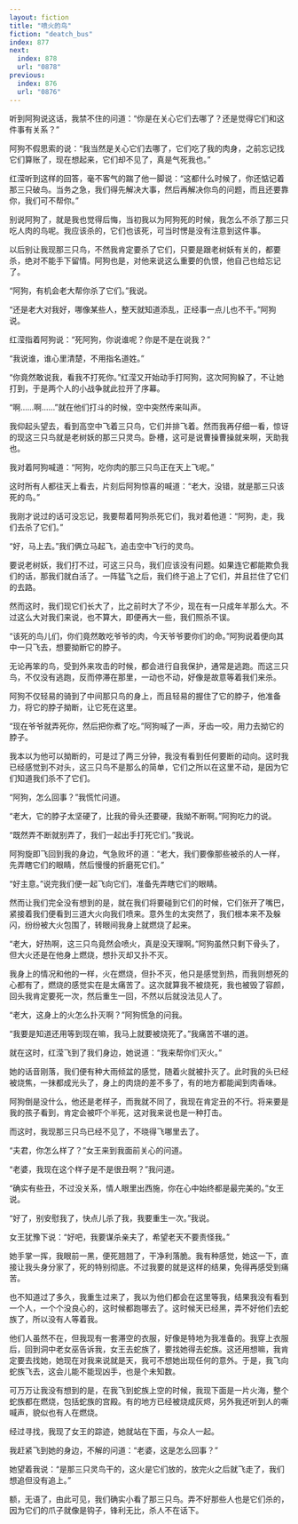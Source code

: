 ```yaml
---
layout: fiction
title: "喷火的鸟"
fiction: "deatch_bus"
index: 877
next:
  index: 878
  url: "0878"
previous:
  index: 876
  url: "0876"
---
```

听到阿狗说这话，我禁不住的问道：“你是在关心它们去哪了？还是觉得它们和这件事有关系？”

阿狗不假思索的说：“我当然是关心它们去哪了，它们吃了我的肉身，之前忘记找它们算账了，现在想起来，它们却不见了，真是气死我也。”

红滢听到这样的回答，毫不客气的踹了他一脚说：“这都什么时候了，你还惦记着那三只破鸟。当务之急，我们得先解决大事，然后再解决你鸟的问题，而且还要靠你，我们可不帮你。”

别说阿狗了，就是我也觉得后悔，当初我以为阿狗死的时候，我怎么不杀了那三只吃人肉的鸟呢。我应该杀的，它们也该死，可当时愣是没有注意到这件事。

以后别让我现那三只鸟，不然我肯定要杀了它们，只要是跟老树妖有关的，都要杀，绝对不能手下留情。阿狗也是，对他来说这么重要的仇恨，他自己也给忘记了。

“阿狗，有机会老大帮你杀了它们。”我说。

“还是老大对我好，哪像某些人，整天就知道添乱，正经事一点儿也不干。”阿狗说。

红滢指着阿狗说：“死阿狗，你说谁呢？你是不是在说我？”

“我说谁，谁心里清楚，不用指名道姓。”

“你竟然敢说我，看我不打死你。”红滢又开始动手打阿狗，这次阿狗躲了，不让她打到，于是两个人的小战争就此拉开了序幕。

“啊……啊……”就在他们打斗的时候，空中突然传来叫声。

我仰起头望去，看到高空中飞着三只鸟，它们并排飞着。然而我再仔细一看，惊讶的现这三只鸟就是老树妖的那三只灵鸟。卧槽，这可是说曹操曹操就来啊，天助我也。

我对着阿狗喊道：“阿狗，吃你肉的那三只鸟正在天上飞呢。”

这时所有人都往天上看去，片刻后阿狗惊喜的喊道：“老大，没错，就是那三只该死的鸟。”

我刚才说过的话可没忘记，我要帮着阿狗杀死它们，我对着他道：“阿狗，走，我们去杀了它们。”

“好，马上去。”我们俩立马起飞，追击空中飞行的灵鸟。

要说老树妖，我们打不过，可这三只鸟，我们应该没有问题。如果连它都能欺负我们的话，那我们就白活了。一阵猛飞之后，我们终于追上了它们，并且拦住了它们的去路。

然而这时，我们现它们长大了，比之前时大了不少，现在有一只成年羊那么大。不过这么大对我们来说，也不算大，即便再大一些，我们照杀不误。

“该死的鸟儿们，你们竟然敢吃爷爷的肉，今天爷爷要你们的命。”阿狗说着便向其中一只飞去，想要拗断它的脖子。

无论再笨的鸟，受到外来攻击的时候，都会进行自我保护，通常是逃跑。而这三只鸟，不仅没有逃跑，反而停滞在那里，一动也不动，好像是故意等着我们来杀。

阿狗不仅轻易的骑到了中间那只鸟的身上，而且轻易的握住了它的脖子，他准备力，将它的脖子拗断，让它死在这里。

“现在爷爷就弄死你，然后把你煮了吃。”阿狗喊了一声，牙齿一咬，用力去拗它的脖子。

我本以为他可以拗断的，可是过了两三分钟，我没有看到任何要断的动向。这时我已经感觉到不对头，这三只鸟不是那么的简单，它们之所以在这里不动，是因为它们知道我们杀不了它们。

“阿狗，怎么回事？”我慌忙问道。

“老大，它的脖子太坚硬了，比我的骨头还要硬，我拗不断啊。”阿狗吃力的说。

“既然弄不断就别弄了，我们一起出手打死它们。”我说。

阿狗旋即飞回到我的身边，气急败坏的道：“老大，我们要像那些被杀的人一样，先弄瞎它们的眼睛，然后慢慢的折磨死它们。”

“好主意。”说完我们便一起飞向它们，准备先弄瞎它们的眼睛。

然而让我们完全没有想到的是，就在我们将要碰到它们的时候，它们张开了嘴巴，紧接着我们便看到三道大火向我们喷来。意外生的太突然了，我们根本来不及躲闪，纷纷被大火包围了，转眼间我身上就燃烧了起来。

“老大，好热啊，这三只鸟竟然会喷火，真是没天理啊。”阿狗虽然只剩下骨头了，但大火还是在他身上燃烧，想扑灭却又扑不灭。

我身上的情况和他的一样，火在燃烧，但扑不灭，他只是感觉到热，而我则想死的心都有了，燃烧的感觉实在是太痛苦了。这次就算我不被烧死，我也被毁了容颜，回头我肯定要死一次，然后重生一回，不然以后就没法见人了。

“老大，这身上的火怎么扑灭啊？”阿狗慌急的问我。

“我要是知道还用等到现在嘛，我马上就要被烧死了。”我痛苦不堪的道。

就在这时，红滢飞到了我们身边，她说道：“我来帮你们灭火。”

她的话音刚落，我们便有种大雨倾盆的感觉，随着火就被扑灭了。此时我的头已经被烧焦，一抹都成光头了，身上的肉烧的差不多了，有的地方都能闻到肉香味。

阿狗倒是没什么，他还是老样子，而我就不同了，我现在肯定丑的不行。将来要是我的孩子看到，肯定会被吓个半死，这对我来说也是一种打击。

而这时，我现那三只鸟已经不见了，不晓得飞哪里去了。

“夫君，你怎么样了？”女王来到我面前关心的问道。

“老婆，我现在这个样子是不是很丑啊？”我问道。

“确实有些丑，不过没关系，情人眼里出西施，你在心中始终都是最完美的。”女王说。

“好了，别安慰我了，快点儿杀了我，我要重生一次。”我说。

女王犹豫下说：“好吧，我要谋杀亲夫了，希望老天不要责怪我。”

她手掌一挥，我眼前一黑，便死翘翘了，干净利落脆。我有种感觉，她这一下，直接让我头身分家了，死的特别彻底。不过我要的就是这样的结果，免得再感受到痛苦。

也不知道过了多久，我重生过来了，我以为他们都会在这里等我，结果我没有看到一个人，一个个没良心的，这时候都跑哪去了。这时候天已经黑，弄不好他们去蛇族了，所以没有人等着我。

他们人虽然不在，但我现有一套滞空的衣服，好像是特地为我准备的。我穿上衣服后，回到洞中老女巫告诉我，女王去蛇族了，要找她得去蛇族。这还用想嘛，我肯定要去找她，她现在对我来说就是天，我可不想她出现任何的意外。于是，我飞向蛇族飞去，这会儿能不能现凶手，也是个未知数。

可万万让我没有想到的是，在我飞到蛇族上空的时候，我现下面是一片火海，整个蛇族都在燃烧，包括蛇族的宫殿。有的地方已经被烧成灰烬，另外我还听到人的嘶喊声，貌似也有人在燃烧。

经过寻找，我现了女王的踪迹，她就站在下面，与众人一起。

我赶紧飞到她的身边，不解的问道：“老婆，这是怎么回事？”

她望着我说：“是那三只灵鸟干的，这火是它们放的，放完火之后就飞走了，我们想追但没有追上。”

额，无语了，由此可见，我们确实小看了那三只鸟。弄不好那些人也是它们杀的，因为它们的爪子就像是钩子，锋利无比，杀人不在话下。
